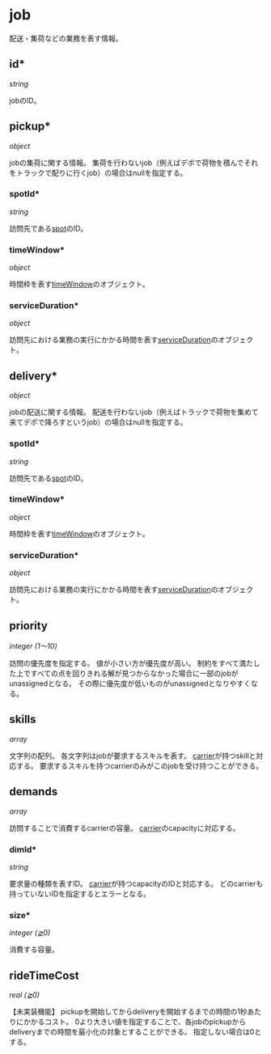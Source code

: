 # job

配送・集荷などの業務を表す情報。

## id\*

*string*

jobのID。

## pickup\*

*object*

jobの集荷に関する情報。
集荷を行わないjob（例えばデポで荷物を積んでそれをトラックで配りに行くjob）の場合はnullを指定する。

### spotId\*

*string*

訪問先である[spot](spot.md)のID。

### timeWindow\*

*object*

時間枠を表す[timeWindow](timeWindow.md)のオブジェクト。

### serviceDuration\*

*object*

訪問先における業務の実行にかかる時間を表す[serviceDuration](serviceDuration.md)のオブジェクト。

## delivery\*

*object*

jobの配送に関する情報。
配送を行わないjob（例えばトラックで荷物を集めて来てデポで降ろすというjob）の場合はnullを指定する。

### spotId\*

*string*

訪問先である[spot](spot.md)のID。

### timeWindow\*

*object*

時間枠を表す[timeWindow](timeWindow.md)のオブジェクト。

### serviceDuration\*

*object*

訪問先における業務の実行にかかる時間を表す[serviceDuration](serviceDuration.md)のオブジェクト。

## priority

*integer (1〜10)*

訪問の優先度を指定する。
値が小さい方が優先度が高い。
制約をすべて満たした上ですべての点を回りきれる解が見つからなかった場合に一部のjobがunassignedとなる。
その際に優先度が低いものがunassignedとなりやすくなる。

## skills

*array*

文字列の配列。
各文字列はjobが要求するスキルを表す。
[carrier](carrier.md)が持つskillと対応する。
要求するスキルを持つcarrierのみがこのjobを受け持つことができる。

## demands

*array*

訪問することで消費するcarrierの容量。
[carrier](carrier.md)のcapacityに対応する。

### dimId\*

*string*

要求量の種類を表すID。
[carrier](carrier.md)が持つcapacityのIDと対応する。
どのcarrierも持っていないIDを指定するとエラーとなる。

### size\*

*integer (≧0)*

消費する容量。

## rideTimeCost

*real (≧0)*

【未実装機能】
pickupを開始してからdeliveryを開始するまでの時間の1秒あたりにかかるコスト。
0より大きい値を指定することで、各jobのpickupからdeliveryまでの時間を最小化の対象とすることができる。
指定しない場合は0とする。
